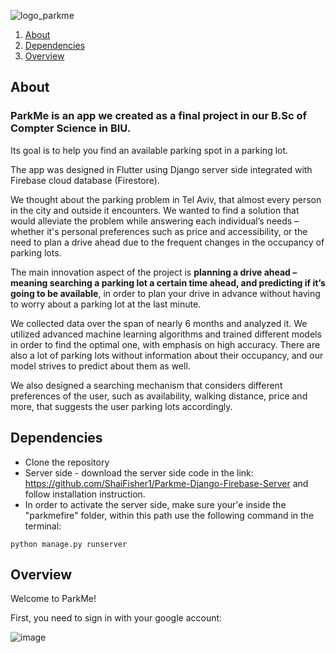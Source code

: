 ![logo_parkme](https://github.com/morsimantov/Park-Me/assets/92635551/ab4ac973-a207-432e-af1a-22d821800378)

1. [About](#About)
2. [Dependencies](#Dependencies)
3. [Overview](#Overview)

## About

### ParkMe is an app we created as a final project in our B.Sc of Compter Science in BIU. 

Its goal is to help you find an available parking spot in a parking lot.

The app was designed in Flutter using Django server side integrated with Firebase cloud database (Firestore).

We thought about the parking problem in Tel Aviv, that almost every person in the city and outside it encounters. We wanted to find a solution that would alleviate the problem while answering each individual’s needs – whether it's personal preferences such as price and accessibility, or the need to plan a drive ahead due to the frequent changes in the occupancy of parking lots.

The main innovation aspect of the project is **planning a drive ahead – meaning searching a parking lot a certain time ahead, and predicting if it’s going to be available**, in order to plan your drive in advance without having to worry about a parking lot at the last minute. 

We collected data over the span of nearly 6 months and analyzed it. We utilized advanced machine learning algorithms and trained different models in order to find the optimal one, with emphasis on high accuracy. There are also a lot of parking lots without information about their occupancy, and our model strives to predict about them as well.

We also designed a searching mechanism that considers different preferences of the user, such as availability, walking distance, price and more, that suggests the user parking lots accordingly.


## Dependencies

* Clone the repository
* Server side - download the server side code in the link: https://github.com/ShaiFisher1/Parkme-Django-Firebase-Server and follow installation instruction.
* In order to activate the server side, make sure your'e inside the "parkmefire" folder, within this path use the following command in the terminal:

```
python manage.py runserver
```


## Overview

Welcome to ParkMe!

First, you need to sign in with your google account:

![image](https://github.com/morsimantov/Park-Me/assets/92635551/bdc5b0be-dca4-4ae4-bd21-51a6420a2a18)



